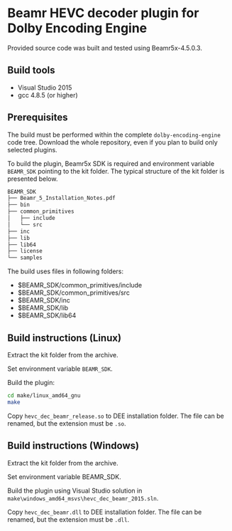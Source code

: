 # Beamr HEVC decoder plugin for Dolby Encoding Engine

Provided source code was built and tested using Beamr5x-4.5.0.3.

## Build tools

- Visual Studio 2015
- gcc 4.8.5 (or higher)

## Prerequisites

The build must be performed within the complete `dolby-encoding-engine` code tree. Download the whole repository, even if you plan to build only selected plugins.

To build the plugin, Beamr5x SDK is required and environment variable `BEAMR_SDK` pointing to the kit folder.
The typical structure of the kit folder is presented below.

```bash
BEAMR_SDK
├── Beamr_5_Installation_Notes.pdf
├── bin
├── common_primitives
│   ├── include
│   └── src
├── inc
├── lib
├── lib64
├── license
└── samples
```

The build uses files in following folders:

- $BEAMR_SDK/common_primitives/include
- $BEAMR_SDK/common_primitives/src
- $BEAMR_SDK/inc
- $BEAMR_SDK/lib
- $BEAMR_SDK/lib64

## Build instructions (Linux)

Extract the kit folder from the archive.

Set environment variable `BEAMR_SDK`.

Build the plugin:

```bash
cd make/linux_amd64_gnu
make
```

Copy `hevc_dec_beamr_release.so` to DEE installation folder. The file can be renamed, but the extension must be `.so`.

## Build instructions (Windows)

Extract the kit folder from the archive.

Set environment variable BEAMR_SDK.

Build the plugin using Visual Studio solution in `make\windows_amd64_msvs\hevc_dec_beamr_2015.sln`.

Copy `hevc_dec_beamr.dll` to DEE installation folder. The file can be renamed, but the extension must be `.dll`.
